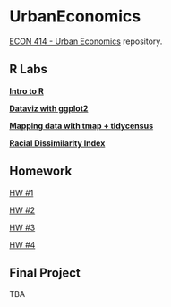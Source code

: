 # UrbanEconomics
[ECON 414 - Urban Economics](https://guerramarcelino.github.io/econ414/) repository.

## R Labs

[**Intro to R**](https://guerramarcelino.github.io/Econ414/lab1)

[**Dataviz with ggplot2**](https://guerramarcelino.github.io/Econ414/lab2)

[**Mapping data with tmap + tidycensus**](https://guerramarcelino.github.io/Econ414/lab3)

[**Racial Dissimilarity Index**](https://guerramarcelino.github.io/Econ414/lab4)

## Homework

[HW #1](https://guerramarcelino.github.io/Econ414/HW/HW1)

[HW #2](https://guerramarcelino.github.io/Econ414/HW/HW2)

[HW #3](https://guerramarcelino.github.io/Econ414/HW/HW3)

[HW #4](https://guerramarcelino.github.io/Econ414/HW/HW4)

## Final Project

TBA
